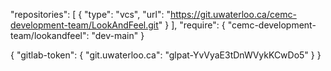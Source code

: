 


"repositories": [
  {
    "type": "vcs",
    "url": "https://git.uwaterloo.ca/cemc-development-team/LookAndFeel.git"
  }
],
"require": {
  "cemc-development-team/lookandfeel": "dev-main"
}


{
  "gitlab-token": {
    "git.uwaterloo.ca": "glpat-YvVyaE3tDnWVykKCwDo5"
  }
}